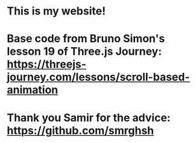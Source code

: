 # This is my website!

# Base code from Bruno Simon's lesson 19 of Three.js Journey: https://threejs-journey.com/lessons/scroll-based-animation

# Thank you Samir for the advice: https://github.com/smrghsh
